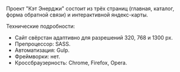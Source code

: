 Проект "Кэт Энерджи" состоит из трёх страниц (главная, каталог, форма обратной связи) и интерактивной яндекс-карты.

Технические подробности:

- Сайт свёрстан адаптивно для разрешений 320, 768 и 1300 px.
- Препроцессор: SASS.
- Автоматизация: Gulp.
- Фреймворки: нет.
- Кроссбраузерность: Chrome, Firefox, Opera.
